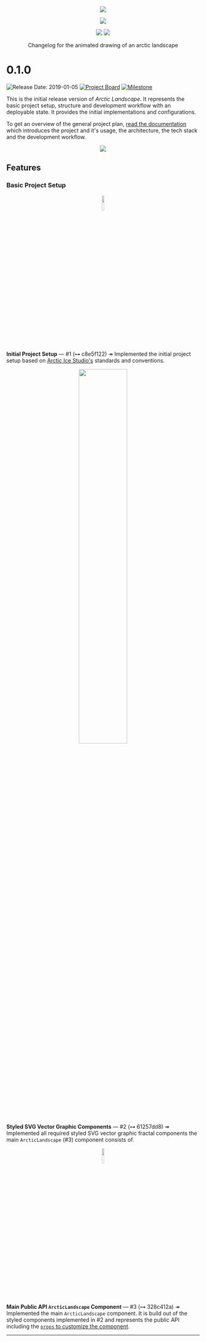 <p align="center"><a href="https://www.npmjs.com/package/arctic-landscape"><img src="https://raw.githubusercontent.com/arcticicestudio/arctic-landscape/develop/assets/repository-hero.svg?sanitize=true"/></a></p>

<p align="center"><a href="https://github.com/arcticicestudio/arctic-landscape/releases/latest"><img src="https://img.shields.io/github/release/arcticicestudio/arctic-landscape.svg?style=flat-square&label=Release&logo=github&logoColor=eceff4&colorA=4c566a&colorB=88c0d0"/></a></p>

<p align="center"><a href="https://www.npmjs.com/package/arctic-landscape"><img src="https://img.shields.io/npm/v/arctic-landscape.svg?style=flat-square&logo=npm&logoColor=eceff4&colorA=4c566a&colorB=88c0d0"/></a> <a href="https://www.npmjs.com/package/arctic-landscape"><img src="https://img.shields.io/npm/dt/arctic-landscape.svg?style=flat-square&logo=npm&logoColor=eceff4&colorA=4c566a&colorB=88c0d0"/></a></p>

<p align="center">Changelog for the animated drawing of an arctic landscape</p>

# 0.1.0

![Release Date: 2019-01-05](https://img.shields.io/badge/Release_Date-2019--01--05-88c0d0.svg?style=flat-square&colorA=4c566a) [![Project Board](https://img.shields.io/badge/Project_Board-0.1.0-88c0d0.svg?style=flat-square&colorA=4c566a&logo=github&logoColor=eceff4)](https://github.com/arcticicestudio/arctic-landscape/projects/3) [![Milestone](https://img.shields.io/badge/Milestone-0.1.0-88c0d0.svg?style=flat-square&colorA=4c566a&logo=github&logoColor=eceff4)](https://github.com/arcticicestudio/arctic-landscape/milestone/1)

This is the initial release version of _Arctic Landscape_.
It represents the basic project setup, structure and development workflow with an deployable state. It provides the initial implementations and configurations.

To get an overview of the general project plan, [read the documentation][gh-readme] which introduces the project and it's usage, the architecture, the tech stack and the development workflow.

<p align="center"><a href="https://www.npmjs.com/package/arctic-landscape"><img src="https://raw.githubusercontent.com/arcticicestudio/arctic-landscape/develop/assets/repository-hero.svg?sanitize=true"/></a></p>

## Features

### Basic Project Setup

<p align="center"><img src="https://upload.wikimedia.org/wikipedia/commons/d/db/Npm-logo.svg?sanitize=true" width="10%" /></p>

**Initial Project Setup** — #1 (⊶ c8e5f122)
↠ Implemented the initial project setup based on [Arctic Ice Studio's][ais] standards and conventions.

<p align="center"><img src="https://user-images.githubusercontent.com/7836623/48661206-c0fe6600-ea6e-11e8-8142-4c65c82b9927.png" width="50%" /></p>

**Styled SVG Vector Graphic Components** — #2 (⊶ 61257dd8)
↠ Implemented all required styled SVG vector graphic fractal components the main `ArcticLandscape` (#3) component consists of.

<p align="center"><img src="https://user-images.githubusercontent.com/7836623/48669377-c0fc7580-eb03-11e8-82e8-4853fb0ed52c.png" width="10%" /></p>

**Main Public API `ArcticLandscape` Component** — #3 (⊶ 328c412a)
↠ Implemented the main `ArcticLandscape` component. It is build out of the styled components implemented in #2 and represents the public API including the [`props` to customize the component][gh-readme-cs].

---

<!--
+------------------+
+ Symbol Reference +
+------------------+
↠ (U+21A0): Start of a log section description
— (U+2014): Separator between a log section title and the metadata
⇄ (U+21C4): Separator between a issue ID and pull request ID in a log metadata
⊶ (U+22B6): Icon prefix for the short commit SHA checksum in a log metadata
-->

<!-- lint disable final-definition -->

<!-- Base Links -->

[ais]: https://www.arcticicestudio.com
[gh-readme]: https://github.com/arcticicestudio/arctic-landscape/blob/develop/README.md
[gh-readme-cs]: https://github.com/arcticicestudio/arctic-landscape#customization
